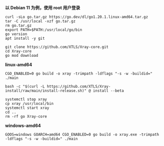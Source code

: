 **以 Debian 11 为例，使用 root 用户登录**

```
curl -sLo go.tar.gz https://go.dev/dl/go1.20.1.linux-amd64.tar.gz
tar -C /usr/local -xzf go.tar.gz
rm go.tar.gz
export PATH=$PATH:/usr/local/go/bin
go version
apt install -y git
```

```
git clone https://github.com/XTLS/Xray-core.git
cd Xray-core
go mod download
```

**linux-amd64**

```
CGO_ENABLED=0 go build -o xray -trimpath -ldflags "-s -w -buildid=" ./main
```

```
bash -c "$(curl -L https://github.com/XTLS/Xray-install/raw/main/install-release.sh)" @ install --beta
```

```
systemctl stop xray
cp xray /usr/local/bin
systemctl start xray
cd ..
rm -rf go Xray-core
```

**windows-amd64**

```
GOOS=windows GOARCH=amd64 CGO_ENABLED=0 go build -o xray.exe -trimpath -ldflags "-s -w -buildid=" ./main
```

